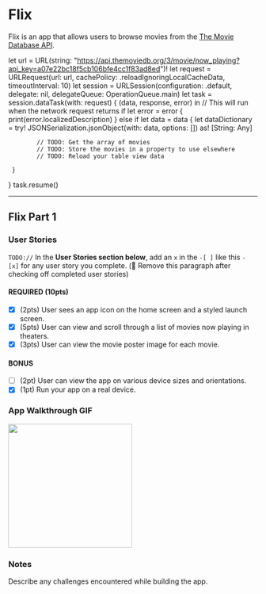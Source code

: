# Flix

Flix is an app that allows users to browse movies from the [The Movie Database API](http://docs.themoviedb.apiary.io/#).

let url = URL(string: "https://api.themoviedb.org/3/movie/now_playing?api_key=a07e22bc18f5cb106bfe4cc1f83ad8ed")!
let request = URLRequest(url: url, cachePolicy: .reloadIgnoringLocalCacheData, timeoutInterval: 10)
let session = URLSession(configuration: .default, delegate: nil, delegateQueue: OperationQueue.main)
let task = session.dataTask(with: request) { (data, response, error) in
	 // This will run when the network request returns
	 if let error = error {
			print(error.localizedDescription)
	 } else if let data = data {
			let dataDictionary = try! JSONSerialization.jsonObject(with: data, options: []) as! [String: Any]

			// TODO: Get the array of movies
			// TODO: Store the movies in a property to use elsewhere
			// TODO: Reload your table view data

	 }
}
task.resume()

---

## Flix Part 1

### User Stories
`TODO://` In the **User Stories section below**, add an `x` in the `-[ ]` like this `- [x]` for any user story you complete. (🚫 Remove this paragraph after checking off completed user stories)

#### REQUIRED (10pts)
- [x] (2pts) User sees an app icon on the home screen and a styled launch screen.
- [x] (5pts) User can view and scroll through a list of movies now playing in theaters.
- [x] (3pts) User can view the movie poster image for each movie.

#### BONUS
- [ ] (2pt) User can view the app on various device sizes and orientations.
- [x] (1pt) Run your app on a real device.

### App Walkthrough GIF
<img src="https://i.imgur.com/WPPJjBq.gif" width=250><br>

### Notes
Describe any challenges encountered while building the app.
